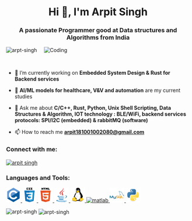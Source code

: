 <h1 align="center">Hi 👋, I'm Arpit Singh</h1>
<h3 align="center">A passionate Programmer good at Data structures and Algorithms from India</h3>
<img align="right" alt="Coding" width="400" src="https://tenor.com/view/coding-gif-24297652.gif">

<p align="left"> <img src="https://komarev.com/ghpvc/?username=arpt-singh&label=Profile%20views&color=0e75b6&style=flat" alt="arpt-singh" /> </p>

<p align="left"> <a href="https://twitter.com/" target="blank"><img src="https://img.shields.io/twitter/follow/?logo=twitter&style=for-the-badge" alt="" /></a> </p>

- 🔭 I’m currently working on **Embedded System Design & Rust for Backend services**

- 🌱 **AI/ML models for healthcare, V&V  and automation** are my current studies

- 💬 Ask me about **C/C++, Rust, Python, Unix Shell Scripting, Data Structures & Algorithm, IOT technology : BLE/WiFi, backend services protocols: SPI/I2C (embedded) & rabbitMQ (software)**

- 📫 How to reach me **arpit181001002080@gmail.com**

<h3 align="left">Connect with me:</h3>
<p align="left">
<a href="https://linkedin.com/in/arpit singh" target="blank"><img align="center" src="https://raw.githubusercontent.com/rahuldkjain/github-profile-readme-generator/master/src/images/icons/Social/linked-in-alt.svg" alt="arpit singh" height="30" width="40" /></a>
</p>

<h3 align="left">Languages and Tools:</h3>
<p align="left"> <a href="https://www.cprogramming.com/" target="_blank" rel="noreferrer"> <img src="https://raw.githubusercontent.com/devicons/devicon/master/icons/c/c-original.svg" alt="c" width="40" height="40"/> </a> <a href="https://www.w3schools.com/css/" target="_blank" rel="noreferrer"> <img src="https://raw.githubusercontent.com/devicons/devicon/master/icons/css3/css3-original-wordmark.svg" alt="css3" width="40" height="40"/> </a> <a href="https://www.w3.org/html/" target="_blank" rel="noreferrer"> <img src="https://raw.githubusercontent.com/devicons/devicon/master/icons/html5/html5-original-wordmark.svg" alt="html5" width="40" height="40"/> </a> <a href="https://www.java.com" target="_blank" rel="noreferrer"> <img src="https://raw.githubusercontent.com/devicons/devicon/master/icons/java/java-original.svg" alt="java" width="40" height="40"/> </a> <a href="https://www.linux.org/" target="_blank" rel="noreferrer"> <img src="https://raw.githubusercontent.com/devicons/devicon/master/icons/linux/linux-original.svg" alt="linux" width="40" height="40"/> </a> <a href="https://www.mathworks.com/" target="_blank" rel="noreferrer"> <img src="https://upload.wikimedia.org/wikipedia/commons/2/21/Matlab_Logo.png" alt="matlab" width="40" height="40"/> </a> <a href="https://www.mysql.com/" target="_blank" rel="noreferrer"> <img src="https://raw.githubusercontent.com/devicons/devicon/master/icons/mysql/mysql-original-wordmark.svg" alt="mysql" width="40" height="40"/> </a> <a href="https://www.python.org" target="_blank" rel="noreferrer"> <img src="https://raw.githubusercontent.com/devicons/devicon/master/icons/python/python-original.svg" alt="python" width="40" height="40"/> </a> </p>

<p><img align="left" src="https://github-readme-stats.vercel.app/api/top-langs?username=arpt-singh&show_icons=true&locale=en&layout=compact" alt="arpt-singh" /></p>

<p>&nbsp;<img align="center" src="https://github-readme-stats.vercel.app/api?username=arpt-singh&show_icons=true&locale=en" alt="arpt-singh" /></p>
